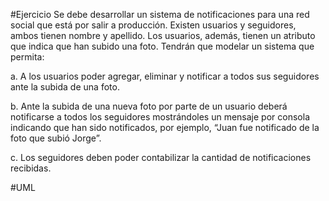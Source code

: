 #Ejercicio
Se debe desarrollar un sistema de notificaciones para una red social que
está por salir a producción. Existen usuarios y seguidores, ambos tienen
nombre y apellido. Los usuarios, además, tienen un atributo que indica que
han subido una foto. Tendrán que modelar un sistema que permita:

a. A los usuarios poder agregar, eliminar y notificar a todos sus
seguidores ante la subida de una foto.

b. Ante la subida de una nueva foto por parte de un usuario deberá
notificarse a todos los seguidores mostrándoles un mensaje por
consola indicando que han sido notificados, por ejemplo, “Juan fue
notificado de la foto que subió Jorge”.

c. Los seguidores deben poder contabilizar la cantidad de notificaciones
recibidas.

#UML
